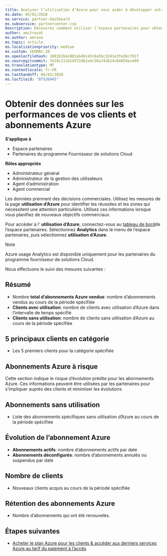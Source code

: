 ```yaml
---
title: Analyser l’utilisation d’Azure pour vous aider à développer votre activité
ms.date: 05/01/2020
ms.service: partner-dashboard
ms.subservice: partnercenter-csp
Description: Découvrez comment utiliser l’espace partenaires pour obtenir des données sur l’utilisation des abonnements Azure de vos clients.
author: amitravat
ms.author: amrava
ms.topic: article
ms.localizationpriority: medium
ms.custom: SEOMAY.20
ms.openlocfilehash: 160191b4c881ab4b143c6a5bc3241e3fe26c701f
ms.sourcegitcommit: 7e19c211b1d5f2db2a4c56a743b14c8485decd99
ms.translationtype: MT
ms.contentlocale: fr-FR
ms.lasthandoff: 08/03/2020
ms.locfileid: "87526945"
---
```

# <a name="get-data-about-how-well-your-customers-and-azure-subscriptions-are-doing"></a>Obtenir des données sur les performances de vos clients et abonnements Azure

**S’applique à**

- Espace partenaires
- Partenaires du programme Fournisseur de solutions Cloud

**Rôles appropriés**

- Administrateur général
- Administrateur de la gestion des utilisateurs
- Agent d’administration
- Agent commercial

Les données prennent des décisions commerciales. Utilisez les mesures de la page **utilisation d’Azure** pour identifier les réussites et les zones qui nécessitent une attention particulière. Utilisez ces informations lorsque vous planifiez de nouveaux objectifs commerciaux.

Pour accéder à l' **utilisation d’Azure**, connectez-vous au [tableau de bord](https:/partner.microsoft.com/dashboard)de l’espace partenaires. Sélectionnez **Analytics** dans le menu de l’espace partenaires, puis sélectionnez **utilisation d’Azure**.

> [!NOTE]
> Azure usage Analytics est disponible uniquement pour les partenaires du programme fournisseur de solutions Cloud.

Nous effectuons le suivi des mesures suivantes :

## <a name="summary"></a>Résumé

- Nombre **total d’abonnements Azure vendus**: nombre d’abonnements vendus au cours de la période spécifiée  
- **Clients avec utilisation**: nombre de clients avec utilisation d’Azure dans l’intervalle de temps spécifié  
- **Clients sans utilisation**: nombre de clients sans utilisation d’Azure au cours de la période spécifiée  

## <a name="top-5-customers-in-category"></a>5 principaux clients en catégorie

- Les 5 premiers clients pour la catégorie spécifiée  

## <a name="azure-subscriptions-at-risk"></a>Abonnements Azure à risque

Cette section indique le risque d’évolution prédite pour les abonnements Azure. Ces informations peuvent être utilisées par les partenaires pour s’impliquer auprès des clients et minimiser les évolutions

## <a name="subscriptions-without-usage"></a>Abonnements sans utilisation

- Liste des abonnements spécifiques sans utilisation d’Azure au cours de la période spécifiée  

## <a name="azure-subscription-churn"></a>Évolution de l’abonnement Azure

- **Abonnements actifs**: nombre d’abonnements actifs par date  
- **Abonnements déconfigurés**: nombre d’abonnements annulés ou suspendus par date  

## <a name="customer-count"></a>Nombre de clients

- Nouveaux clients acquis au cours de la période spécifiée  

## <a name="azure-subscription-retention"></a>Rétention des abonnements Azure

- Nombre d’abonnements qui ont été renouvelés.

 ## <a name="next-steps"></a>Étapes suivantes

- [Acheter le plan Azure pour les clients & accéder aux derniers services Azure au tarif du paiement à l’accès](purchase-azure-plan.md)

